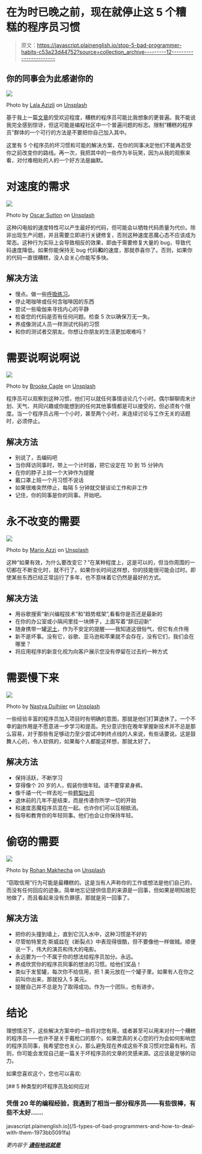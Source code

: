 # 在为时已晚之前，现在就停止这 5 个糟糕的程序员习惯

> 原文：<https://javascript.plainenglish.io/stop-5-bad-programmer-habits-c53a23d44752?source=collection_archive---------12----------------------->

## 你的同事会为此感谢你的

![](img/c426ef828bb31927b9b14ff5aa73d2a6.png)

Photo by [Lala Azizli](https://unsplash.com/@lazizli?utm_source=medium&utm_medium=referral) on [Unsplash](https://unsplash.com?utm_source=medium&utm_medium=referral)

基于我上一篇[文章](/5-types-of-bad-programmers-and-how-to-deal-with-them-1973bb5091fa)的受欢迎程度，糟糕的程序员可能比我想象的更普遍。我不能说我完全感到惊讶，但这可能是编程社区中一个普遍问题的标志。限制“糟糕的程序员”群体的一个可行的方法是不要把你自己加入其中。

这里有 5 个程序员的坏习惯和可能的解决方案，在你的同事决定他们不能再忍受你之前改变你的路线。再一次，我把其中的一些作为半玩笑，因为从我的观察来看，对付难相处的人的一个好方法是幽默。

# 对速度的需求

![](img/41ac24e378056196acbd8cbee78bf750.png)

Photo by [Oscar Sutton](https://unsplash.com/@o5ky?utm_source=medium&utm_medium=referral) on [Unsplash](https://unsplash.com?utm_source=medium&utm_medium=referral)

这种闪电般的速度特性可以产生最好的代码，但可能会以牺牲代码质量为代价。除非出现生产问题，并且需要立即进行关键修复，否则这种速度恶魔心态不应该成为常态。这种行为实际上会导致相反的效果，即由于需要修复大量的 bug，导致代码速度降低。如果你能保持无 bug 代码**和**的速度，那就恭喜你了。否则，如果你的代码一直很糟糕，没人会关心你能写多快。

## 解决方法

*   慢点。做一些[呼吸练习](https://www.sclhealth.org/blog/2019/08/try-these-simple-breathing-exercises-to-calm-yourself-down/)。
*   停止喝咖啡或任何含咖啡因的东西
*   尝试一些瑜伽来寻找内心的平静
*   检查您的代码是否有任何问题。检查 5 次以确保万无一失。
*   养成像测试人员一样测试代码的习惯
*   和你的测试者交朋友。你想让你朋友的生活更加艰难吗？

# 需要说啊说啊说

![](img/9e686302d78a1072bec7486d4b5b7e64.png)

Photo by [Brooke Cagle](https://unsplash.com/@brookecagle?utm_source=medium&utm_medium=referral) on [Unsplash](https://unsplash.com?utm_source=medium&utm_medium=referral)

程序员可以观察到这种习惯，他们可以就任何事情谈论几个小时。偶尔聊聊周末计划、天气、共同兴趣或你能想到的任何其他事情都是可以接受的，但必须有个限度。当一个程序员占用一个小时，甚至两个小时，来连续讨论与工作无关的话题时，必须停止。

## 解决方法

*   别说了，去编码吧
*   当你拜访同事时，带上一个计时器，把它设定在 10 到 15 分钟内
*   在你的脖子上挂一个大钟作为提醒
*   戴口罩上班一个月习惯不说话
*   如果很难突然停止，每隔 5 分钟就交替谈论工作和非工作
*   记住，你的同事是你的同事。开始吧。

# 永不改变的需要

![](img/852035fadc9f2f56ce383fd567072107.png)

Photo by [Mario Azzi](https://unsplash.com/@spce?utm_source=medium&utm_medium=referral) on [Unsplash](https://unsplash.com?utm_source=medium&utm_medium=referral)

这种“如果有效，为什么要改变它？”在某种程度上，这是可以的，但当你周围的一切都在不断变化时，就不行了。如果你长时间这样想，你的技能很可能会过时。即使某些东西已经正常运行了多年，也不意味着它仍然是最好的方式。

## 解决方法

*   用谷歌搜索“新兴编程技术”和“趋势框架”,看看你是否还是最新的
*   在你的办公室或小隔间里挂一块牌子，上面写着“辞旧迎新”
*   随身携带一罐[泥土](https://www.google.com/search?q=jar+of+dirt&rlz=1C5CHFA_enUS871US873&sxsrf=ALeKk02gqJm5IjkdZowR6HVSLaGzF_9MMA:1625106655518&source=lnms&tbm=shop&sa=X&ved=2ahUKEwiV9rGH6sDxAhVsSzABHeYFDXwQ_AUoAnoECAEQBA&biw=1444&bih=824)，作为不安定的提醒——我知道这很俗气，但它有点作用
*   新不是坏事。没有它，谷歌、亚马逊和苹果就不会存在，没有它们，我们会在哪里？
*   将应用程序的新变化视为向客户展示您没有停留在过去的一种方式

# 需要慢下来

![](img/28e328f6bba753ab9ac22db5ce1a5d49.png)

Photo by [Nastya Dulhiier](https://unsplash.com/@dulgier?utm_source=medium&utm_medium=referral) on [Unsplash](https://unsplash.com?utm_source=medium&utm_medium=referral)

一些经验丰富的程序员加入项目时有明确的意图，那就是他们打算退休了。一个不幸的副作用是不愿意进一步学习和提高。充分意识到在晚年掌握新技术并不总是那么容易，对于那些有足够动力至少尝试冲刺终点线的人来说，有些话要说。这是鼓舞人心的，令人钦佩的，如果每个人都能这样想，那就太好了。

## 解决方法

*   保持活跃，不断学习
*   穿得像个 20 岁的人，假装你很年轻。请不要穿紧身裤。
*   像千禧一代一样去吃一些[鳄梨吐司](https://www.google.com/search?q=avocado+toast)
*   退休前的几年不是结束，而是传递你所学一切的开始
*   和速度恶魔程序员混在一起。也许你们可以互相抵消。
*   指导和教育你的年轻同事。他们也会让你保持年轻。

# 偷窃的需要

![](img/02edf339d9399266e573432c59b28f1c.png)

Photo by [Rohan Makhecha](https://unsplash.com/@rohanmakhecha?utm_source=medium&utm_medium=referral) on [Unsplash](https://unsplash.com?utm_source=medium&utm_medium=referral)

“窃取信用”行为可能是最糟糕的。这是当有人声称你的工作或想法是他们自己的，而没有任何回应的迹象。简单地忘记提供信息的来源是一回事，但如果是明知故犯地做了，而且看起来没有负罪感，那就是另一回事了。

## 解决方法

*   把你的头撞到墙上，直到它沉入水中，这种习惯是不好的
*   尽管帕特里克·斯威兹在《断裂点》中表现得很酷，但不要像他一样做贼。顺便说一下，伟大的演员和伟大的电影。
*   永远要为一个不属于你的想法给程序员加分。永远。
*   养成欣赏你的程序员同事的想法的习惯。给他们奖品！
*   类似于发誓罐，每次你不给信用，把 1 美元放在一个罐子里。如果有人在你之前叫你出来，那就投入 5 美元。
*   提醒自己并不总是为了取得成功。作为一个团队，也有进步。

# 结论

理想情况下，这些解决方案中的一些将对您有用，或者甚至可以用来对付一个糟糕的程序员——也许不是关于戴枪口的那个。如果您真的关心您的行为会如何影响您的程序员同事，我希望您也关心，那么避免现在养成这些不良习惯对您最有利。否则，你可能会发现自己是一篇关于坏程序员的文章的灵感来源。这应该是足够的动力。

如果您喜欢这个，您也可以喜欢:

[](/5-types-of-bad-programmers-and-how-to-deal-with-them-1973bb5091fa) [## 5 种类型的坏程序员及如何应对

### 凭借 20 年的编程经验，我遇到了相当一部分程序员——有些很棒，有些不太好……

javascript.plainenglish.io](/5-types-of-bad-programmers-and-how-to-deal-with-them-1973bb5091fa) 

*更内容于* [***通俗地说就是***](http://plainenglish.io/)